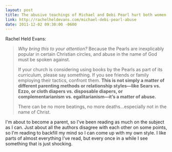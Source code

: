 ```yaml
---
layout: post
title: The abusive teachings of Michael and Debi Pearl hurt both women and children
link: http://rachelheldevans.com/michael-debi-pearl-abuse
date: 2011-12-02 09:30:00 -0600
---
```


Rachel Held Evans:
> *Why bring this to your attention?* Because the Pearls are inexplicably
> popular in certain Christian circles, and abuse in the name of God must be
> spoken against.
> 
> If your church is considering using books by the Pearls as part of its
> curriculum, please say something. If you see friends or family employing
> their tactics, confront them. **This is not simply a matter of different
> parenting methods or relationship styles—like Sears vs. Ezzo, or cloth
> diapers vs. disposable diapers, or complementarianism vs.
> egalitarianism—it’s a matter of abuse.**
> 
> There can be no more beatings, no more deaths…especially not in the name
> of Christ.

I'm about to become a parent, so I've been reading as much on the
subject as I can. Just about all the authors disagree with each other on
some points, so I'm reading to backfill my mind so I can come up with my
own style. I like parts of almost everything I've read, but every once
in a while I see something that is just shocking.
